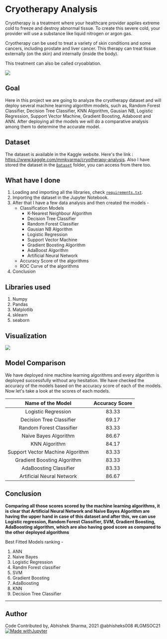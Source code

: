 # Cryotherapy Analysis
Cryotherapy is a treatment where your healthcare provider applies extreme cold to freeze and destroy abnormal tissue. To create this severe cold, your provider will use a substance like liquid nitrogen or argon gas.

Cryotherapy can be used to treat a variety of skin conditions and some cancers, including prostate and liver cancer. This therapy can treat tissue externally (on the skin) and internally (inside the body).

This treatment can also be called cryoablation.

![](https://github.com/abhisheks008/ML-ProjectKart/blob/patch-7/Cryotherapy%20Analysis/Images/cr1.jpg)

## Goal
Here in this project we are going to analyze the cryotherapy dataset and will deploy several machine learning algorithm models, such as, Random Forest Classifier, Decision Tree Classifier, KNN Algorithm, Gausian NB, Logistic Regression, Support Vector Machine, Gradient Boosting, Adaboost and ANN. After deploying all the models we will do a comparative analysis among them to determine the accurate model.

## Dataset
The dataset is available in the Kaggle website. Here's the link : https://www.kaggle.com/mmkvarma/cryotherapy-analysis. Also I have stored the dataset in the [`Dataset`](https://github.com/abhisheks008/ML-ProjectKart/tree/patch-7/Cryotherapy%20Analysis/Dataset) folder, you can access from there too.

## What have I done
1. Loading and importing all the libraries, check [`requirements.txt`](https://github.com/abhisheks008/ML-ProjectKart/blob/patch-7/Cryotherapy%20Analysis/requirements.txt).
2. Importing the dataset in the Jupyter Notebook.
3. After that I have a few data analysis and then created the models -
    - Classification Models
        - K-Nearest Neighbour Algorithm
        - Decision Tree Classifier
        - Random Forest Classifier
        - Gausian NB Algorithm
        - Logistic Regression
        - Support Vector Machine
        - Gradient Boosting Algorithm
        - AdaBoost Algorithm
        - Artificial Neural Network
    - Accuracy Score of the algorithms
    - ROC Curve of the algorithms
4. Conclusion

## Libraries used
1. Numpy
2. Pandas
3. Matplotlib
4. sklearn
5. seaborn

## Visualization
![](https://github.com/abhisheks008/ML-ProjectKart/blob/patch-7/Cryotherapy%20Analysis/Images/cr2.png)

## Model Comparison
We have deployed nine machine learning algorithms and every algorithm is deployed successfully without any hesitation. We have checked the accuracy of the models based on the accuracy score of each of the models. Now let's take a look at the scores of each models.

|Name of the Model|Accuracy Score|
|:---:|:---:|
|Logistic Regression|83.33|
|Decision Tree Classifier|69.17|
|Random Forest Classifier|83.33|
|Naive Bayes Algorithm|86.67|
|KNN Algorithm|84.17|
|Support Vector Machine Algorithm|83.33|
|Gradient Boosting Algorithm|83.33|
|AdaBoosting Classifier|83.33|
|Artificial Neural Network|86.67|


## Conclusion
**Comparing all those scores scored by the machine learning algorithms, it is clear that Artificial Neural Network and Naive Bayes Algorithm are having the upper hand in case of this dataset and after this, we can use Logistic regression, Random Forest Classifier, SVM, Gradient Boosting, AdaBoosting algorithm, which are also having good score as compared to the other deployed algorithms**

Best Fitted Models ranking - 
1. ANN
2. Naive Bayes
3. Logistic Regression
4. Randm Forest classifier
5. SVM
6. Gradient Boosting
7. AdaBoosting
8. KNN
9. Decision Tree Classifier
 
 
********************************************************************

## Author
Code Contributed by, Abhishek Sharma, 2021 @abhisheks008 #LGMSOC21
[![Made withJupyter](https://img.shields.io/badge/Made%20with-Jupyter-orange?style=for-the-badge&logo=Jupyter)](https://jupyter.org/try)

